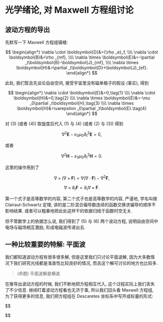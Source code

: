 # 光学绪论, 对 Maxwell 方程组讨论

## 波动方程的导出

先默写一下 Maxwell 方程组镇楼:

$$
\begin{align*}
\nabla \cdot \boldsymbol{D}&={\rho _e}_f,
\\\\
\nabla \cdot \boldsymbol{B}&=\rho _{mf},
\\\\
\nabla \times \boldsymbol{E}&=-\partial _t\boldsymbol{B}-\boldsymbol{J}_{mf},
\\\\
\nabla \times \boldsymbol{H}&=\partial _t\boldsymbol{D}+\boldsymbol{J}_{ef}.
\end{align*}
$$

此处, 我们暂且先谈论自由空间, 接受宇宙里没有磁单极子的假设 (事实), 得到

$$
\begin{align*}
\nabla \cdot \boldsymbol{E}&=0,\tag{1}
\\\\
\nabla \cdot \boldsymbol{H}&=0,\tag{2}
\\\\
\nabla \times \boldsymbol{E}&=-\mu _0\partial _t\boldsymbol{H},\tag{3}
\\\\
\nabla \times \boldsymbol{H}&=\varepsilon _0\partial _t\boldsymbol{E}.\tag{4}
\end{align*}
$$

对 (3) (或者 (4)) 取旋度后代入 (1) 与 (4) (或者 (2) 与 (3)) 得到

$$
\nabla ^2\boldsymbol{E}-\varepsilon _0\mu _0\partial _{t}^{2}\boldsymbol{E}=0,\tag{5}
$$

或者

$$
\nabla ^2\boldsymbol{H}-\varepsilon _0\mu _0\partial _{t}^{2}\boldsymbol{H}=0.\tag{6}
$$

这里的操作用到了

$$
\nabla \times \left( \nabla \times \boldsymbol{F} \right) =\nabla \left( \nabla \cdot \boldsymbol{F} \right) -\nabla ^2\boldsymbol{F},
$$

$$
\nabla \times \partial _t\boldsymbol{F}=\partial _t\nabla \times \boldsymbol{F}.
$$

第一个式子是高等数学的内容, 第二个式子也是高等数学的内容, 严谨地, 学名叫做 Clairaut-Schwartz 定理, 讲的是二阶混合偏导数连续的函数交换求偏导的顺序不影响结果. 或者可以粗暴地把此处这样干的依据归结于函数时空无关.

但不管数学上的依据怎么说, 我们得到了 (5) 与 (6) 两个波动方程, 说明自由空间中电场与磁场相互激励, 形成电磁波传递出去.

## 一种比较重要的特解: 平面波

我们都知道波动方程有很多很多解, 但是这里我们只讨论平面波解, 因为大多数情况下我们研究光线都是准直性比较良好的情况, 而且这个解可讨论的地方也比较多.

> (命题) 平面波解是横波.

在推导出波动方程的时候, 我们不断地把方程相互代入, 这个过程实际上我们丢失了不少信息. 继续盯着波动方程看也无济于事, 所以我们回头看 Maxwell 方程组, 为了获得更多的信息, 我们把方程组在 Descaretes 坐标系中写开成标量的形式:

$$

$$
